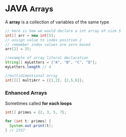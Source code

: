 <head>
  <link 
      rel="stylesheet" 
      type="text/css" 
      media="all" 
      href="../../boilerplate/color.css"/>
  <link 
      rel="stylesheet" 
      type="text/css" 
      media="all" 
      href="../../boilerplate/CSS.css"/>
    <link 
      href="https://fonts.googleapis.com/css?family=Fira+Mono:500&display=swap" 
      rel="stylesheet">
    <script src="https://code.jquery.com/jquery-3.5.1.min.js" integrity="sha256-9/aliU8dGd2tb6OSsuzixeV4y/faTqgFtohetphbbj0=" crossorigin="anonymous"></script>
<style> 
body ::selection {
  /*highlighting*/
  background: transparent;
  text-shadow: 
    1px  0px 1px ,
    0px  1px 1px ,
    -1px  0px 1px ,
    0px -1px 1px ,
    0px  1px black ,
    1px  0px black ,
    -1px  0px black ,
    0px -1px black ;
  text-outline: black;  
}
</style>
</head>    

# JAVA <small class="Grey">Arrays</small>

A <b class="RebeccaPurple">array</b> is a collection of variables of the same type

``` java
// here is how we would declare a int array of size 5
int[] arr = new int[5];
// assign value to index position 2
// remember index values are zero based
arr[2] = 25;

//example of array literal declaration
String[] myLetters = {"A", "B", "C", "D"};
myLetters.length // 4 

//multidimentional array
int[][] multiArr = {{1,2}, {2,5,6}};
```

### Enhanced Arrays 
Sometimes called <b class="BlueViolet">for each loops</b>
```java
int[] primes = {2, 3, 5, 7};

for (int t: primes) {
  System.out.print(t);
} // 2357
```